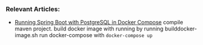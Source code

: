 

### Relevant Articles:

- [Running Spring Boot with PostgreSQL in Docker Compose](https://www.baeldung.com/spring-boot-postgresql-docker)
compile maven project. 
build docker image with running by running builddocker-image.sh
run docker-compose with `docker-compose up`
